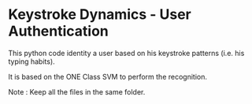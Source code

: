 # Keystroke Dynamics - User Authentication
This python code identity a user based on his keystroke patterns (i.e. his typing habits).

It is based on the ONE Class SVM to perform the recognition.

Note : Keep all the files in the same folder.
